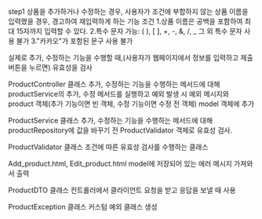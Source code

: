 step1
상품을 추가하거나 수정하는 경우, 사용자가 조건에 부합하지 않는 상품 이름을 입력했을 경우, 경고하여 재입력하게 하는 기능
조건
1.상품 이름은 공백을 포함하여 최대 15자까지 입력할 수 있다.
2.특수 문자
가능: ( ), [ ], +, -, &, /, _
그 외 특수 문자 사용 불가
3."카카오"가 포함된 문구 사용 불가

실제로 추가, 수정하는 기능을 수행할 때,(사용자가 웹페이지에서 정보를 입력하고 제출버튼을 누르면) 유효성을 검사

ProductController 클래스
추가, 수정하는 기능을 수행하는 메서드에 대해 productService의 추가, 수정 메서드를 실행하고 예외 발생 시 
예외 메시지와 product 객체(추가 기능이면 빈 객체, 수정 기능이면 수정 전 객체) model 객체에 추가

ProductService 클래스
추가, 수정하는 기능을 수행하는 메서드에 대해 productRepository에 값을 바꾸기 전 ProductValidator 객체로 유효성 검사.

ProductValidator 클래스
조건에 따른 유효성 검사를 수행하는 클래스

Add_product.html, Edit_product.html
model에 저장되어 있는 에러 메시지 가져와서 출력

ProductDTO 클래스
컨트롤러에서 클라이언트 요청을 받고 응답을 보낼 때 사용

ProductException 클래스
커스텀 예외 클래스 생성
